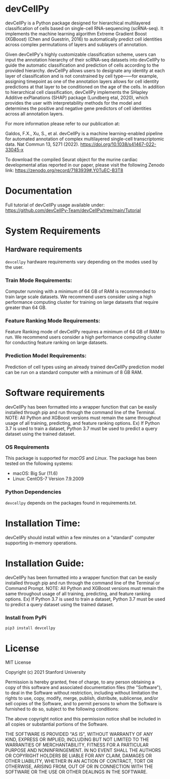 # devCellPy

devCellPy is a Python package designed for hierarchical multilayered classification of cells based on single-cell RNA-sequencing (scRNA-seq). It implements the machine learning algorithm Extreme Gradient Boost (XGBoost) (Chen and Guestrin, 2016) to automatically predict cell identities across complex permutations of layers and sublayers of annotation.

Given devCellPy's highly customizable classification scheme, users can input the annotation hierarchy of their scRNA-seq datasets into devCellPy to guide the automatic classification and prediction of cells according to the provided hierarchy. devCellPy allows users to designate any identity at each layer of classification and is not constrained by cell type——for example, assigning timepoint as one of the annotation layers allows for cell identity predictions at that layer to be conditioned on the age of the cells. In addition to hierarchical cell classification, devCellPy implements the SHapley Additive exPlanations (SHAP) package (Lundberg etal, 2020), which provides the user with interpretability methods for the model and determines the positive and negative gene predictors of cell identities across all annotation layers.

For more information please refer to our publication at: 

Galdos, F.X., Xu, S., et al. devCellPy is a machine learning-enabled pipeline for automated annotation of complex multilayered single-cell transcriptomic data. Nat Commun 13, 5271 (2022). https://doi.org/10.1038/s41467-022-33045-x

To download the compiled Seurat object for the murine cardiac developmental atlas reported in our paper, please visit the following Zenodo link: https://zenodo.org/record/7183939#.Y0TuEC-B3T8 


# Documentation
Full tutorial of devCellPy usage available under:
https://github.com/devCellPy-Team/devCellPy/tree/main/Tutorial

# System Requirements
## Hardware requirements
`devcellpy` hardware requirements vary depending on the modes used by the user.

### Train Mode Requirements:
Computer running with a minimum of 64 GB of RAM is recommended to train large scale datasets. We recommend users consider using a high performance computing cluster for training on large datasets that require greater than 64 GB. 

### Feature Ranking Mode Requirements: 
Feature Ranking mode of devCellPy requires a minimum of 64 GB of RAM to run. We recommend users consider a high performance computing cluster for conducting feature ranking on large datasets. 

### Prediction Model Requirements:
Prediction of cell types using an already trained devCellPy prediction model can be run on a standard computer with a minimum of 8 GB RAM. 

# Software requirements

devCellPy has been formatted into a wrapper function that can be easily installed through pip and run through the command line of the Terminal.
NOTE: All Python and XGBoost versions must remain the same throughout usage of all training, predicting, and feature ranking options. Ex) If Python 3.7 is used to train a dataset, Python 3.7 must be used to predict a query dataset using the trained dataset.

### OS Requirements
This package is supported for *macOS* and *Linux*. The package has been tested on the following systems:
+ macOS: Big Sur (11.6)
+ Linux: CentOS-7 Version 7.9.2009

### Python Dependencies
`devcellpy` depends on the packages found in requirements.txt.

# Installation Time:
devCellPy should install within a few minutes on a "standard" computer supporting in-memory operations. 

# Installation Guide:
devCellPy has been formatted into a wrapper function that can be easily installed through pip and run through the command line of the Terminal or Command Prompt.
NOTE: All Python and XGBoost versions must remain the same throughout usage of all training, predicting, and feature ranking options. Ex) If Python 3.7 is used to train a dataset, Python 3.7 must be used to predict a query dataset using the trained dataset.

### Install from PyPi
```
pip3 install devcellpy
```

# License
MIT License

Copyright (c) 2021 Stanford University

Permission is hereby granted, free of charge, to any person obtaining a copy of this software and associated documentation files (the "Software"), to deal in the Software without restriction, including without limitation the rights to use, copy, modify, merge, publish, distribute, sublicense, and/or sell copies of the Software, and to permit persons to whom the Software is furnished to do so, subject to the following conditions:

The above copyright notice and this permission notice shall be included in all copies or substantial portions of the Software.

THE SOFTWARE IS PROVIDED "AS IS", WITHOUT WARRANTY OF ANY KIND, EXPRESS OR IMPLIED, INCLUDING BUT NOT LIMITED TO THE WARRANTIES OF MERCHANTABILITY, FITNESS FOR A PARTICULAR PURPOSE AND NONINFRINGEMENT. IN NO EVENT SHALL THE AUTHORS OR COPYRIGHT HOLDERS BE LIABLE FOR ANY CLAIM, DAMAGES OR OTHER LIABILITY, WHETHER IN AN ACTION OF CONTRACT, TORT OR OTHERWISE, ARISING FROM, OUT OF OR IN CONNECTION WITH THE SOFTWARE OR THE USE OR OTHER DEALINGS IN THE SOFTWARE.
